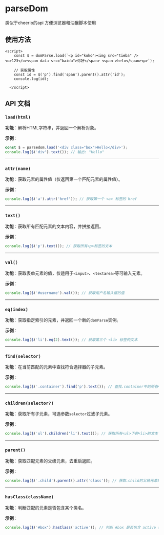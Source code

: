 # parseDom
类似于cheerio的api 方便浏览器和油猴脚本使用

## 使用方法
```
<script>
    const $ = domParse.load(`<p id="koko"><img src="tieba" /> <o>123</o><span data-src="baidu">你好</span> <span >helo</span><p>`);

    // 获取属性
    const id = $('p').find('span').parent().attr('id');
    console.log(id);

  </script>
```

## API 文档  

### `load(html)`  

**功能**：解析HTML字符串，并返回一个解析对象。  

**示例**：
```js
const $ = parsedom.load('<div class="box">Hello</div>');
console.log($('div').text()); // 输出: "Hello"
```

---

### `attr(name)`  

**功能**：获取元素的属性值（仅返回第一个匹配元素的属性值）。  

**示例**：
```js
console.log($('a').attr('href')); // 获取第一个 <a> 标签的 href
```

---

### `text()`  

**功能**：获取所有匹配元素的文本内容，并拼接返回。  

**示例**：
```js
console.log($('p').text()); // 获取所有<p>标签的文本
```

---

### `val()`  

**功能**：获取表单元素的值，仅适用于`<input>`、`<textarea>`等可输入元素。  

**示例**：
```js
console.log($('#username').val()); // 获取用户名输入框的值
```

---

### `eq(index)`  

**功能**：获取指定索引的元素，并返回一个新的`domParse`实例。  

**示例**：
```js
console.log($('li').eq(2).text()); // 获取第三个 <li> 标签的文本
```

---

### `find(selector)`  

**功能**：在当前匹配的元素中查找符合选择器的子元素。  

**示例**：
```js
console.log($('.container').find('p').text()); // 查找.container中的所有<p>并获取文本
```

---

### `children(selector?)`  

**功能**：获取所有子元素，可选参数`selector`过滤子元素。  

**示例**：
```js
console.log($('ul').children('li').text()); // 获取所有<ul>下的<li>的文本
```

---

### `parent()`  

**功能**：获取匹配元素的父级元素，去重后返回。  

**示例**：
```js
console.log($('.child').parent().attr('class')); // 获取.child的父级元素的class
```

---

### `hasClass(className)`  

**功能**：判断匹配的元素是否包含某个类名。  

**示例**：
```js
console.log($('#box').hasClass('active')); // 判断 #box 是否包含 active 类
```

